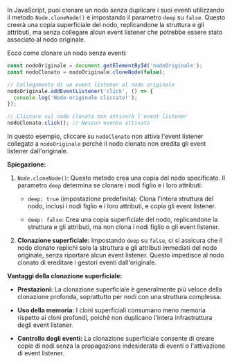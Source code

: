 <!-- @format -->

In JavaScript, puoi clonare un nodo senza duplicare i suoi eventi utilizzando il metodo `Node.cloneNode()` e impostando il parametro `deep` su `false`. Questo creerà una copia superficiale del nodo, replicandone la struttura e gli attributi, ma senza collegare alcun event listener che potrebbe essere stato associato al nodo originale.

Ecco come clonare un nodo senza eventi:

```javascript
const nodoOriginale = document.getElementById('nodoOriginale');
const nodoClonato = nodoOriginale.cloneNode(false);

// Collegamento di un event listener al nodo originale
nodoOriginale.addEventListener('click', () => {
  console.log('Nodo originale cliccato!');
});

// Cliccare sul nodo clonato non attiverà l'event listener
nodoClonato.click(); // Nessun evento attivato
```

In questo esempio, cliccare su `nodoClonato` non attiva l'event listener collegato a `nodoOriginale` perché il nodo clonato non eredita gli event listener dall'originale.

**Spiegazione:**

1. `Node.cloneNode()`: Questo metodo crea una copia del nodo specificato. Il parametro `deep` determina se clonare i nodi figlio e i loro attributi:

   - `deep: true` (impostazione predefinita): Clona l'intera struttura del nodo, inclusi i nodi figlio e i loro attributi, e copia gli event listener.

   - `deep: false`: Crea una copia superficiale del nodo, replicandone la struttura e gli attributi, ma non clona i nodi figlio o gli event listener.

2. **Clonazione superficiale:** Impostando `deep` su `false`, ci si assicura che il nodo clonato replichi solo la struttura e gli attributi immediati del nodo originale, senza riportare alcun event listener. Questo impedisce al nodo clonato di ereditare i gestori eventi dall'originale.

**Vantaggi della clonazione superficiale:**

- **Prestazioni:** La clonazione superficiale è generalmente più veloce della clonazione profonda, soprattutto per nodi con una struttura complessa.

- **Uso della memoria:** I cloni superficiali consumano meno memoria rispetto ai cloni profondi, poiché non duplicano l'intera infrastruttura degli event listener.

- **Controllo degli eventi:** La clonazione superficiale consente di creare copie di nodi senza la propagazione indesiderata di eventi o l'attivazione di event listener.

